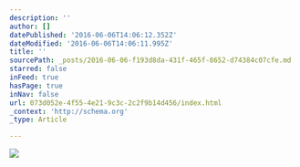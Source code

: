 ```yaml
---
description: ''
author: []
datePublished: '2016-06-06T14:06:12.352Z'
dateModified: '2016-06-06T14:06:11.995Z'
title: ''
sourcePath: _posts/2016-06-06-f193d8da-431f-465f-8652-d74384c07cfe.md
starred: false
inFeed: true
hasPage: true
inNav: false
url: 073d052e-4f55-4e21-9c3c-2c2f9b14d456/index.html
_context: 'http://schema.org'
_type: Article

---
```

![](https://the-grid-user-content.s3-us-west-2.amazonaws.com/74b78e35-cd80-45b3-8b65-722af311d9cc.png)